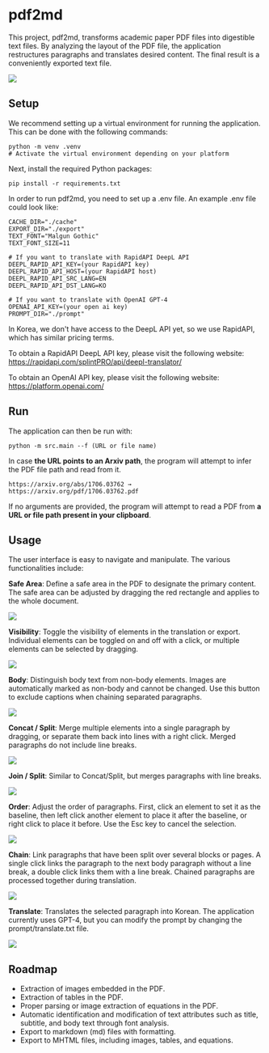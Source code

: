 # pdf2md
This project, pdf2md, transforms academic paper PDF files into digestible text files. By analyzing the layout of the PDF file, the application restructures paragraphs and translates desired content. The final result is a conveniently exported text file.

![](/asset/pdf2md_230607.jpg)

## Setup
We recommend setting up a virtual environment for running the application. This can be done with the following commands:

```
python -m venv .venv
# Activate the virtual environment depending on your platform
```

Next, install the required Python packages:
```
pip install -r requirements.txt
```

In order to run pdf2md, you need to set up a .env file. An example .env file could look like:

```
CACHE_DIR="./cache"
EXPORT_DIR="./export"
TEXT_FONT="Malgun Gothic"
TEXT_FONT_SIZE=11

# If you want to translate with RapidAPI DeepL API
DEEPL_RAPID_API_KEY=(your RapidAPI key)
DEEPL_RAPID_API_HOST=(your RapidAPI host)
DEEPL_RAPID_API_SRC_LANG=EN
DEEPL_RAPID_API_DST_LANG=KO

# If you want to translate with OpenAI GPT-4
OPENAI_API_KEY=(your open ai key)
PROMPT_DIR="./prompt"
```

In Korea, we don't have access to the DeepL API yet, so we use RapidAPI, which has similar pricing terms.

To obtain a RapidAPI DeepL API key, please visit the following website:
https://rapidapi.com/splintPRO/api/deepl-translator/

To obtain an OpenAI API key, please visit the following website:
https://platform.openai.com/

## Run

The application can then be run with:
```
python -m src.main --f (URL or file name)
```

In case **the URL points to an Arxiv path**, the program will attempt to infer the PDF file path and read from it.

```
https://arxiv.org/abs/1706.03762 → https://arxiv.org/pdf/1706.03762.pdf
```

If no arguments are provided, the program will attempt to read a PDF from **a URL or file path present in your clipboard**.

## Usage
The user interface is easy to navigate and manipulate. The various functionalities include:

**Safe Area**: Define a safe area in the PDF to designate the primary content. The safe area can be adjusted by dragging the red rectangle and applies to the whole document.

![](/asset/safearea.gif)

**Visibility**: Toggle the visibility of elements in the translation or export. Individual elements can be toggled on and off with a click, or multiple elements can be selected by dragging.

![](/asset/visibility.gif)

**Body**: Distinguish body text from non-body elements. Images are automatically marked as non-body and cannot be changed. Use this button to exclude captions when chaining separated paragraphs.

![](/asset/body.gif)

**Concat / Split**: Merge multiple elements into a single paragraph by dragging, or separate them back into lines with a right click. Merged paragraphs do not include line breaks.

![](/asset/concat.gif)

**Join / Split**: Similar to Concat/Split, but merges paragraphs with line breaks.

![](/asset/join.gif)

**Order**: Adjust the order of paragraphs. First, click an element to set it as the baseline, then left click another element to place it after the baseline, or right click to place it before. Use the Esc key to cancel the selection.

![](/asset/order.gif)

**Chain**: Link paragraphs that have been split over several blocks or pages. A single click links the paragraph to the next body paragraph without a line break, a double click links them with a line break. Chained paragraphs are processed together during translation.

![](/asset/chain.gif)

**Translate**: Translates the selected paragraph into Korean. The application currently uses GPT-4, but you can modify the prompt by changing the prompt/translate.txt file.

![](/asset/translate.gif)

## Roadmap
- Extraction of images embedded in the PDF.
- Extraction of tables in the PDF.
- Proper parsing or image extraction of equations in the PDF.
- Automatic identification and modification of text attributes such as title, subtitle, and body text through font analysis.
- Export to markdown (md) files with formatting.
- Export to MHTML files, including images, tables, and equations.

